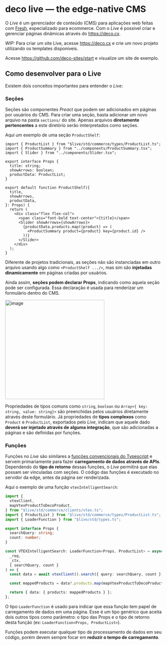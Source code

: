 # deco live — the edge-native CMS

O _Live_ é um gerenciador de conteúdo (CMS) para aplicações web feitas com [Fresh](https://fresh.deno.dev), especializado para ecommerce. Com o _Live_ é possível criar e gerenciar páginas dinâmicas através do https://deco.cx.

_WIP:_ Para criar um site Live, acesse https://deco.cx e crie um novo projeto utilizando os templates disponíveis.

Acesse https://github.com/deco-sites/start e visualize um site de exemplo.

## Como desenvolver para o Live

Existem dois conceitos importantes para entender o _Live_:

### Seções

Seções são componentes _Preact_ que podem ser adicionados em páginas por usuários do CMS. Para criar uma seção, basta adicionar um novo arquivo na pasta `sections/` do site. Apenas arquivos **diretamente pertencentes** a este diretório serão imterpretados como seções.

Aqui um exemplo de uma seção `ProductShelf`:

```tsx
import { ProductList } from "$live/std/commerce/types/ProductList.ts";
import { ProductSummary } from "../components/ProductSummary.tsx";
import { Slider } from "../components/Slider.tsx";

export interface Props {
  title: string;
  showArrows: boolean;
  productData: ProductList;
}

export default function ProductShelf({
  title,
  showArrows,
  productData,
}: Props) {
  return (
    <div class="flex flex-col">
      <span class="font-bold text-center">{title}</span>
      <Slider showArrows={showArrows}>
        {productData.products.map((product) => (
          <ProductSummary product={product} key={product.id} />
        ))}
      </Slider>
    </div>
  );
}
```

Diferente de projetos tradicionais, as seções não são instanciadas em outro arquivo usando algo como `<ProductShelf .../>`, mas sim são **injetadas dinamicamente** em páginas criadas por usuários.

Ainda assim, **seções podem declarar Props**, indicando como aquela seção pode ser configurada. Essa declaração é usada para renderizar um formulário dentro do CMS.

<img width="319" alt="image" src="https://user-images.githubusercontent.com/18706156/201562065-462e591d-9ef7-4fcc-a1e0-34944725613c.png">

Propriedades de tipos comuns como `string`, `boolean` ou `Array<{ key: string, value: string}>` são preenchidas pelos usuários diretamente através deste formulário. Já propriedades de **tipos complexos** como `Product` e `ProductList`, exportados pelo _Live_, indicam que aquele dado **deverá ser injetado através de alguma integração**, que são adicionadas a páginas e são definidas por funções.

### Funções

Funções no _Live_ são similares a [funções convencionais do Typescript](https://www.typescriptlang.org/docs/handbook/2/everyday-types.html#functions) e servem primariamente para fazer **carregamento de dados através de APIs**. Dependendo do **tipo de retorno** dessas funções, o _Live_ permitirá que elas possam ser vinculadas com seções. O código das funções é executado no servidor da edge, antes da página ser renderizada.

Aqui o exemplo de uma função `vtexIntelligentSearch`:

```typescript
import {
  vtexClient,
  mapVtexProductToDecoProduct,
} from "$live/std/commerce/clients/vtex.ts";
import { ProductList } from "$live/std/commerce/types/ProductList.ts";
import { LoaderFunction } from "$live/std/types.ts";

export interface Props {
  searchQuery: string;
  count: number;
}

const VTEXIntelligentSearch: LoaderFunction<Props, ProductList> = async (
  _req,
  _ctx,
  { searchQuery, count }
) => {
  const data = await vtexClient().search({ query: searchQuery, count });

  const mappedProducts = data?.products.map(mapVtexProductToDecoProduct);

  return { data: { products: mappedProducts } };
};
```

O tipo `LoaderFunction` é usado para indicar que essa função tem papel de carregamento de dados em uma página. Esse é um tipo genérico que aceita dois outros tipos como parâmetro: o tipo das Props e o tipo de retorno desta função (ex: `LoaderFunction<Props, ProductList>`).

Funções podem executar qualquer tipo de processamento de dados em seu código, porém devem sempre focar em **reduzir o tempo de carregamento**.

